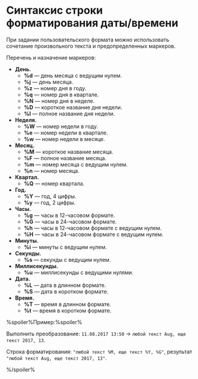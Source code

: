 # Синтаксис строки форматирования даты/времени

При задании пользовательского формата можно использовать сочетание произвольного текста и предопределенных маркеров.

Перечень и назначение маркеров:

* **День.**
  * **%d** — день месяца с ведущим нулем.
  * **%j** — день месяца.
  * **%z** — номер дня в году.
  * **%q** — номер дня в квартале.
  * **%N** — номер дня в неделе.
  * **%D** — короткое название дня недели.
  * **%l** — полное название дня недели.
* **Неделя.**
  * **%W** — номер недели в году.
  * **%e** — номер недели в квартале.
  * **%w** — номер недели в месяце.
* **Месяц.**
  * **%M** — короткое название месяца.
  * **%F** — полное название месяца.
  * **%m** — номер месяца с ведущим нулем.
  * **%n** — номер месяца.
* **Квартал.**
  * **%Q** — номер квартала.
* **Год.**
  * **%Y** — год, 4 цифры.
  * **%y** — год, 2 цифры.
* **Часы.**
  * **%g** — часы в 12-часовом формате.
  * **%G** — часы в 24-часовом формате.
  * **%h** — часы в 12-часовом формате с ведущим нулем.
  * **%H** — часы в 24-часовом формате с ведущим нулем.
* **Минуты.**
  * **%i** — минуты с ведущим нулем.
* **Секунды.**
  * **%s** — секунды с ведущим нулем.
* **Миллисекунды.**
  * **%u** — миллисекунды с ведущими нулями.
* **Дата.**
  * **%L** — дата в длинном формате.
  * **%S** — дата в коротком формате.
* **Время.**
  * **%T** — время в длинном формате.
  * **%t** — время в коротком формате.

%spoiler%Пример:%spoiler%

Выполнить преобразование: `11.08.2017 13:50` → `любой текст Aug, еще текст 2017, 13`.

Строка форматирования: `"любой текст %M, еще текст %Y, %G"`, результат `"любой текст Aug, еще текст 2017, 13"`.

%/spoiler%